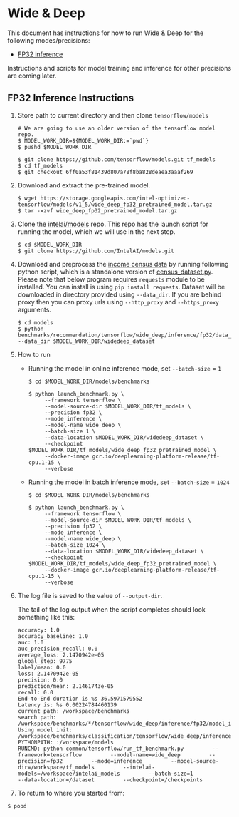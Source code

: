 # Wide & Deep

This document has instructions for how to run Wide & Deep for the
following modes/precisions:
* [FP32 inference](#fp32-inference-instructions)

Instructions and scripts for model training and inference
for other precisions are coming later.

## FP32 Inference Instructions

1. Store path to current directory and then clone `tensorflow/models`
       
    ```
    # We are going to use an older version of the tensorflow model repo.
    $ MODEL_WORK_DIR=${MODEL_WORK_DIR:=`pwd`}
    $ pushd $MODEL_WORK_DIR

    $ git clone https://github.com/tensorflow/models.git tf_models
    $ cd tf_models
    $ git checkout 6ff0a53f81439d807a78f8ba828deaea3aaaf269 
    ```
    
2. Download and extract the pre-trained model.
    ```
    $ wget https://storage.googleapis.com/intel-optimized-tensorflow/models/v1_5/wide_deep_fp32_pretrained_model.tar.gz
    $ tar -xzvf wide_deep_fp32_pretrained_model.tar.gz
    ```
 
3. Clone the [intelai/models](https://github.com/intelai/models) repo.
This repo has the launch script for running the model, which we will
use in the next step.

    ```
    $ cd $MODEL_WORK_DIR
    $ git clone https://github.com/IntelAI/models.git
    ```
4. Download and preprocess the [income census data](https://archive.ics.uci.edu/ml/datasets/Census+Income) by running 
   following python script, which is a standalone version of [census_dataset.py](https://github.com/tensorflow/models/blob/master/official/wide_deep/census_dataset.py). 
   Please note that below program requires `requests` module to be installed. You can install is using `pip install requests`. 
   Dataset will be downloaded in directory provided using `--data_dir`. If you are behind proxy then you can proxy urls 
   using `--http_proxy` and `--https_proxy` arguments.
   ```
   $ cd models
   $ python benchmarks/recommendation/tensorflow/wide_deep/inference/fp32/data_download.py --data_dir $MODEL_WORK_DIR/widedeep_dataset
   ```

5. How to run

   * Running the model in online inference mode, set `--batch-size` = `1`
       ``` 
       $ cd $MODEL_WORK_DIR/models/benchmarks
    
       $ python launch_benchmark.py \
            --framework tensorflow \
            --model-source-dir $MODEL_WORK_DIR/tf_models \
            --precision fp32 \
            --mode inference \
            --model-name wide_deep \
            --batch-size 1 \
            --data-location $MODEL_WORK_DIR/widedeep_dataset \
            --checkpoint $MODEL_WORK_DIR/tf_models/wide_deep_fp32_pretrained_model \
            --docker-image gcr.io/deeplearning-platform-release/tf-cpu.1-15 \
            --verbose
       ```
   * Running the model in batch inference mode, set `--batch-size` = `1024`
       ``` 
       $ cd $MODEL_WORK_DIR/models/benchmarks
    
       $ python launch_benchmark.py \
            --framework tensorflow \
            --model-source-dir $MODEL_WORK_DIR/tf_models \
            --precision fp32 \
            --mode inference \
            --model-name wide_deep \
            --batch-size 1024 \
            --data-location $MODEL_WORK_DIR/widedeep_dataset \
            --checkpoint $MODEL_WORK_DIR/tf_models/wide_deep_fp32_pretrained_model \
            --docker-image gcr.io/deeplearning-platform-release/tf-cpu.1-15 \
            --verbose
       ```
6. The log file is saved to the value of `--output-dir`.

   The tail of the log output when the script completes should look
   something like this:

    ```
    accuracy: 1.0
    accuracy_baseline: 1.0
    auc: 1.0
    auc_precision_recall: 0.0
    average_loss: 2.1470942e-05
    global_step: 9775
    label/mean: 0.0
    loss: 2.1470942e-05
    precision: 0.0
    prediction/mean: 2.1461743e-05
    recall: 0.0
    End-to-End duration is %s 36.5971579552
    Latency is: %s 0.00224784460139
    current path: /workspace/benchmarks
    search path: /workspace/benchmarks/*/tensorflow/wide_deep/inference/fp32/model_init.py
    Using model init: /workspace/benchmarks/classification/tensorflow/wide_deep/inference/fp32/model_init.py
    PYTHONPATH: :/workspace/models
    RUNCMD: python common/tensorflow/run_tf_benchmark.py         --framework=tensorflow         --model-name=wide_deep         --precision=fp32         --mode=inference         --model-source-dir=/workspace/tf_models         --intelai-models=/workspace/intelai_models         --batch-size=1                  --data-location=/dataset         --checkpoint=/checkpoints
    ```

7. To return to where you started from:
```
$ popd
```